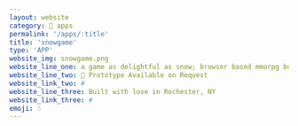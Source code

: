 ```yaml
---
layout: website
category: 🏬 apps
permalink: '/apps/:title'
title: 'snowgame'
type: 'APP'
website_img: snowgame.png
website_line_one: a game as delightful as snow; browser based mmorpg built with vue.js
website_line_two: 💝 Prototype Available on Request
website_link_two: #
website_line_three: Built with love in Rochester, NY
website_link_three: #
emoji: ☃️
---
```


